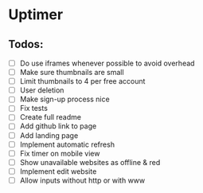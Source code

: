 # Uptimer

## Todos:

- [ ] Do use iframes whenever possible to avoid overhead
- [ ] Make sure thumbnails are small
- [ ] Limit thumbnails to 4 per free account
- [ ] User deletion
- [ ] Make sign-up process nice
- [ ] Fix tests
- [ ] Create full readme
- [ ] Add github link to page
- [ ] Add landing page
- [ ] Implement automatic refresh
- [ ] Fix timer on mobile view
- [ ] Show unavailable websites as offline & red
- [ ] Implement edit website
- [ ] Allow inputs without http or with www
